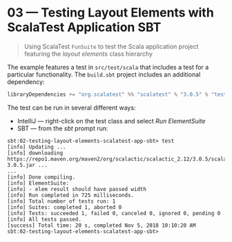 # 03 &mdash; Testing Layout Elements with ScalaTest Application SBT   
> Using ScalaTest `FunSuite` to test the Scala application project featuring the *layout elements* class hierarchy

The example features a test in `src/test/scala` that includes a test for a particular functionality. The `build.sbt` project includes an additional dependency:

```scala
libraryDependencies += "org.scalatest" %% "scalatest" % "3.0.5" % "test"
```

The test can be run in several different ways:
+ IntelliJ &mdash; right-click on the test class and select *Run ElementSuite*
+ SBT &mdash; from the *sbt* prompt run:
```
sbt:02-testing-layout-elements-scalatest-app-sbt> test
[info] Updating ...
[info] downloading https://repo1.maven.org/maven2/org/scalactic/scalactic_2.12/3.0.5/scalactic_2.12-3.0.5.jar ...
...
[info] Done compiling.
[info] ElementSuite:
[info] - elem result should have passed width
[info] Run completed in 725 milliseconds.
[info] Total number of tests run: 1
[info] Suites: completed 1, aborted 0
[info] Tests: succeeded 1, failed 0, canceled 0, ignored 0, pending 0
[info] All tests passed.
[success] Total time: 20 s, completed Nov 5, 2018 10:10:20 AM
sbt:02-testing-layout-elements-scalatest-app-sbt>
```
